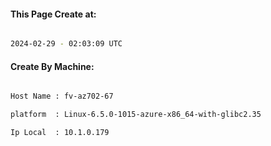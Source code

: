 
   
#### This Page Create at:

```bash

2024-02-29 - 02:03:09 UTC

```

#### Create By Machine:

```bash

Host Name : fv-az702-67

platform  : Linux-6.5.0-1015-azure-x86_64-with-glibc2.35

Ip Local  : 10.1.0.179

```

